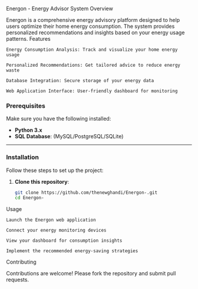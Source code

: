Energon - Energy Advisor System
Overview

Energon is a comprehensive energy advisory platform designed to help users optimize their home energy consumption. The system provides personalized recommendations and insights based on your energy usage patterns.
Features

    Energy Consumption Analysis: Track and visualize your home energy usage

    Personalized Recommendations: Get tailored advice to reduce energy waste

    Database Integration: Secure storage of your energy data

    Web Application Interface: User-friendly dashboard for monitoring

  ### Prerequisites

Make sure you have the following installed:

- **Python 3.x**
- **SQL Database**: (MySQL/PostgreSQL/SQLite)

---

### Installation

Follow these steps to set up the project:

1. **Clone this repository**:
   ```bash
   git clone https://github.com/thenewghandi/Energon-.git
   cd Energon-

Usage

    Launch the Energon web application

    Connect your energy monitoring devices

    View your dashboard for consumption insights

    Implement the recommended energy-saving strategies

Contributing

Contributions are welcome! Please fork the repository and submit pull requests.

